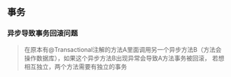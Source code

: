 ## 事务

### 异步导致事务回滚问题

> 在原本有@Transactional注解的方法A里面调用另一个异步方法B（方法会操作数据库），如果这个异步方法B出现异常会导致A方法事务被回滚，
> 若想相互独立，两个方法需要有独立的事务
